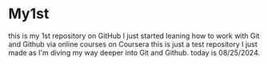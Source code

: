 # My1st
this is my 1st repository on GitHub
I just started leaning how to work with Git and Github via online courses on Coursera
this is just a test repository I just made as I'm diving my way deeper into Git and Github.
today is 08/25/2024.
